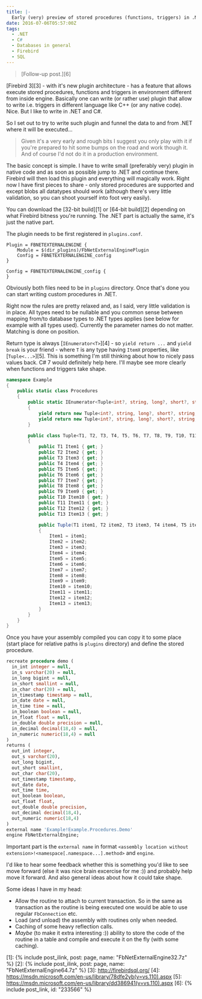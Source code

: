 ```yaml
---
title: |-
  Early (very) preview of stored procedures (functions, triggers) in .NET in Firebird
date: 2016-07-06T05:57:00Z
tags:
  - .NET
  - C#
  - Databases in general
  - Firebird
  - SQL
---
```

> [Follow-up post.][6]

[Firebird 3][3] - with it's new plugin architecture - has a feature that allows execute stored procedures, functions and triggers in environment different from inside engine. Basically one can write (or rather use) plugin that allow to write i.e. triggers in different language like C++ (or any native code). Nice. But I like to write in .NET and C#.

So I set out to try to write such plugin and funnel the data to and from .NET where it will be executed...

<!-- excerpt -->

> Given it's a very early and rough bits I suggest you only play with it if you're prepared to hit some bumps on the road and work though it. And of course I'd not do it in a production environment.

The basic concept is simple. I have to write small (preferably very) plugin in native code and as soon as possible jump to .NET and continue there. Firebird will then load this plugin and everything will magically work. Right now I have first pieces to share - only stored procedures are supported and except blobs all datatypes should work (although there's very little validation, so you can shoot yourself into foot very easily).

You can download the [32-bit build][1] or [64-bit build][2] depending on what Firebird bitness you're running. The .NET part is actually the same, it's just the native part.

The plugin needs to be first registered in `plugins.conf`.

```text
Plugin = FBNETEXTERNALENGINE {
	Module = $(dir_plugins)/FbNetExternalEnginePlugin
	Config = FBNETEXTERNALENGINE_config
}

Config = FBNETEXTERNALENGINE_config {
}
```

Obviously both files need to be in `plugins` directory. Once that's done you can start writing custom procedures in .NET. 

Right now the rules are pretty relaxed and, as I said, very little validation is in place. All types need to be nullable and you common sense between mapping from/to database types to .NET types applies (see below for example with all types used). Currently the parameter names do not matter. Matching is done on position.

Return type is always [`IEnumerator<T>`][4] - so `yield return ...` and `yield break` is your friend - where `T` is any type having `ItemX` properties, like [`Tuple<...>`][5]. This is something I'm still thinking about how to nicely pass values back. C# 7 would definitely help here. I'll maybe see more clearly when functions and triggers take shape.

```csharp
namespace Example
{
	public static class Procedures
	{
		public static IEnumerator<Tuple<int?, string, long?, short?, string, DateTime?, DateTime?, TimeSpan?, bool?, float?, double?, decimal?, decimal?>> Demo(int? i, string s, long? @long, short? @short, string @char, DateTime? timestamp, DateTime? date, TimeSpan? time, bool? boolean, float? @float, double? @double, decimal? @decimal, decimal? numeric)
		{
			yield return new Tuple<int?, string, long?, short?, string, DateTime?, DateTime?, TimeSpan?, bool?, float?, double?, decimal?, decimal?>(i, s, @long, @short, @char, timestamp, date, time, boolean, @float, @double, @decimal, numeric);
			yield return new Tuple<int?, string, long?, short?, string, DateTime?, DateTime?, TimeSpan?, bool?, float?, double?, decimal?, decimal?>(i + 1, s + nameof(Demo), @long + 1, (short?)(@short + 1), @char.TrimEnd() + "_" + nameof(Demo), timestamp?.AddDays(1).AddHours(1), date?.AddDays(1), time?.Add(TimeSpan.FromMinutes(1)), !boolean, @float + 1.1f, @double + 1.1, @decimal + 1.1m, numeric + 1.1m);
		}

		public class Tuple<T1, T2, T3, T4, T5, T6, T7, T8, T9, T10, T11, T12, T13>
		{
			public T1 Item1 { get; }
			public T2 Item2 { get; }
			public T3 Item3 { get; }
			public T4 Item4 { get; }
			public T5 Item5 { get; }
			public T6 Item6 { get; }
			public T7 Item7 { get; }
			public T8 Item8 { get; }
			public T9 Item9 { get; }
			public T10 Item10 { get; }
			public T11 Item11 { get; }
			public T12 Item12 { get; }
			public T13 Item13 { get; }

			public Tuple(T1 item1, T2 item2, T3 item3, T4 item4, T5 item5, T6 item6, T7 item7, T8 item8, T9 item9, T10 item10, T11 item11, T12 item12, T13 item13)
			{
				Item1 = item1;
				Item2 = item2;
				Item3 = item3;
				Item4 = item4;
				Item5 = item5;
				Item6 = item6;
				Item7 = item7;
				Item8 = item8;
				Item9 = item9;
				Item10 = item10;
				Item11 = item11;
				Item12 = item12;
				Item13 = item13;
			}
		}
	}
}
```

Once you have your assembly compiled you can copy it to some place (start place for relative paths is `plugins` directory) and define the stored procedure.

```sql
recreate procedure demo (
  in_int integer = null,
  in_s varchar(20) = null,
  in_long bigint = null,
  in_short smallint = null,
  in_char char(20) = null,
  in_timestamp timestamp = null,
  in_date date = null,
  in_time time = null,
  in_boolean boolean = null,
  in_float float = null,
  in_double double precision = null,
  in_decimal decimal(18,4) = null,
  in_numeric numeric(18,4) = null
) 
returns (
  out_int integer,
  out_s varchar(20),
  out_long bigint,
  out_short smallint,
  out_char char(20),
  out_timestamp timestamp, 
  out_date date,
  out_time time,
  out_boolean boolean,
  out_float float,
  out_double double precision,
  out_decimal decimal(18,4),
  out_numeric numeric(18,4)
)
external name 'Example!Example.Procedures.Demo'
engine FbNetExternalEngine;
```

Important part is the `external name` in format `<assembly location without extension>!<namespace[.namespace...].method>` and `engine`.

I'd like to hear some feedback whether this is something you'd like to see move forward (else it was nice brain excercise for me :)) and probably help move it forward. And also general ideas about how it could take shape.

Some ideas I have in my head:

* Allow the routine to attach to current transaction. So in the same as transaction as the routine is being executed one would be able to use regular `FbConnection` etc.
* Load (and unload) the assembly with routines only when needed.
* Caching of some heavy reflection calls.
* _Maybe_ (to make it extra interesting :)) ability to store the code of the routine in a table and compile and execute it on the fly (with some caching). 

[1]: {% include post_ilink, post: page, name: "FbNetExternalEngine32.7z" %}
[2]: {% include post_ilink, post: page, name: "FbNetExternalEngine64.7z" %}
[3]: http://firebirdsql.org/
[4]: https://msdn.microsoft.com/en-us/library/78dfe2yb(v=vs.110).aspx
[5]: https://msdn.microsoft.com/en-us/library/dd386941(v=vs.110).aspx
[6]: {% include post_link, id: "233566" %}